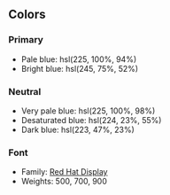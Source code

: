 
## Colors

### Primary

- Pale blue: hsl(225, 100%, 94%)
- Bright blue: hsl(245, 75%, 52%)

### Neutral

- Very pale blue: hsl(225, 100%, 98%)
- Desaturated blue: hsl(224, 23%, 55%)
- Dark blue: hsl(223, 47%, 23%)

### Font

- Family: [Red Hat Display](https://fonts.google.com/specimen/Red+Hat+Display)
- Weights: 500, 700, 900
